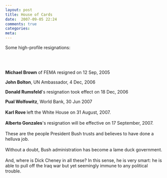 ```yaml
---
layout: post
title: House of Cards
date:  2007-09-05 22:24
comments: true
categories:
meta: 
---
```

<p><span>Some high-profile resignations:</span></p><br /><br /><p><span style="font-weight: bold;">Michael Brown</span> of FEMA resigned on 12 Sep, 2005<br /></p><p><span style="font-weight: bold;">John Bolton</span>, UN Ambassador, 4 Dec, 2006</p><p><span style="font-weight: bold;">Donald Rumsfeld</span>'s resignation took effect on 18 Dec, 2006</p><span style="font-weight: bold;">Pual Wolfowitz</span>, World Bank, 30 Jun 2007<span style="font-size:-1;"><b></b><br /><br /></span><span style="font-weight: bold;">Karl Rove </span>left the White House on 31 August, 2007.<br /><br /><span style="font-weight: bold;">Alberto Gonzales</span>'s resignation will be effective on 17 September, 2007.<br /><br />These are the people President Bush trusts and believes to have done a helluva job.<br /><br />Without a doubt, Bush administration has become a lame duck government.<br /><br />And, where is Dick Cheney in all these? In this sense, he is very smart: he is able to pull off the Iraq war but yet seemingly immune to any political trouble.